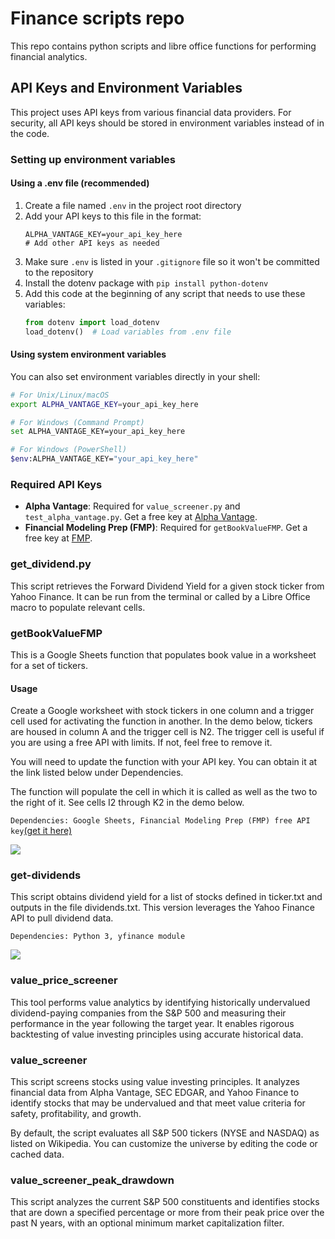 # Finance scripts repo

This repo contains python scripts and libre office functions for performing financial analytics.

## API Keys and Environment Variables

This project uses API keys from various financial data providers. For security, all API keys should be stored in environment variables instead of in the code.

### Setting up environment variables

#### Using a .env file (recommended)

1. Create a file named `.env` in the project root directory
2. Add your API keys to this file in the format:
   ```
   ALPHA_VANTAGE_KEY=your_api_key_here
   # Add other API keys as needed
   ```
3. Make sure `.env` is listed in your `.gitignore` file so it won't be committed to the repository
4. Install the dotenv package with `pip install python-dotenv`
5. Add this code at the beginning of any script that needs to use these variables:
   ```python
   from dotenv import load_dotenv
   load_dotenv()  # Load variables from .env file
   ```

#### Using system environment variables

You can also set environment variables directly in your shell:

```bash
# For Unix/Linux/macOS
export ALPHA_VANTAGE_KEY=your_api_key_here

# For Windows (Command Prompt)
set ALPHA_VANTAGE_KEY=your_api_key_here

# For Windows (PowerShell)
$env:ALPHA_VANTAGE_KEY="your_api_key_here"
```

### Required API Keys

- **Alpha Vantage**: Required for `value_screener.py` and `test_alpha_vantage.py`. Get a free key at [Alpha Vantage](https://www.alphavantage.co/support/#api-key).
- **Financial Modeling Prep (FMP)**: Required for `getBookValueFMP`. Get a free key at [FMP](https://financialmodelingprep.com).


### get_dividend.py
This script retrieves the Forward Dividend Yield for a given stock ticker from Yahoo Finance. It can be run from the terminal or called by a Libre Office macro to populate relevant cells.

### getBookValueFMP

This is a Google Sheets function that populates book value in a worksheet for a set of tickers.

#### Usage
Create a Google worksheet with stock tickers in one column and a trigger cell used for activating the function in another. In the demo below, tickers are housed in column A and the trigger cell is N2. The trigger cell is useful if you are using a free API with limits. If not, feel free to remove it.

You will need to update the function with your API key. You can obtain it at the link listed below under Dependencies.

The function will populate the cell in which it is called as well as the two to the right of it. See cells I2 through K2 in the demo below.


```Dependencies: Google Sheets, Financial Modeling Prep (FMP) free API key```[(get it here)](https://financialmodelingprep.com)

![](https://github.com/sancheza/Finance-scripts/blob/main/getBookValueFMP-demo.gif)


### get-dividends

This script obtains dividend yield for a list of stocks defined in ticker.txt and outputs in the file dividends.txt. This version leverages the Yahoo Finance API to pull dividend data.

```Dependencies: Python 3, yfinance module```

![](https://github.com/sancheza/Finance-scripts/blob/main/get-dividends-demo.gif)

### value_price_screener
This tool performs value analytics by identifying historically undervalued dividend-paying companies from the S&P 500 and measuring their performance in the year following the target year. It enables rigorous backtesting of value investing principles using accurate historical data.

### value_screener
This script screens stocks using value investing principles. It analyzes financial data from Alpha Vantage, SEC EDGAR, and Yahoo Finance to identify stocks that may be undervalued and that meet value criteria for safety, profitability, and growth.

By default, the script evaluates all S&P 500 tickers (NYSE and NASDAQ) as listed on Wikipedia. You can customize the universe by editing the code or cached data.

### value_screener_peak_drawdown
This script analyzes the current S&P 500 constituents and identifies stocks that are down a specified percentage or more from their peak price over the past N years, with an optional minimum market capitalization filter.
